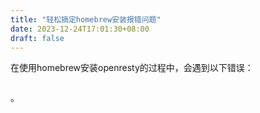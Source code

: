 ```yaml
---
title: "轻松搞定homebrew安装报错问题"
date: 2023-12-24T17:01:30+08:00
draft: false
---
```


在使用homebrew安装openresty的过程中，会遇到以下错误：
```shell

```
。

